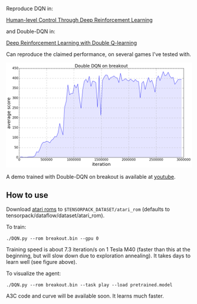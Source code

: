 Reproduce DQN in:

[Human-level Control Through Deep Reinforcement Learning](http://www.nature.com/nature/journal/v518/n7540/full/nature14236.html)

and Double-DQN in:

[Deep Reinforcement Learning with Double Q-learning](http://arxiv.org/abs/1509.06461)

Can reproduce the claimed performance, on several games I've tested with.

![DQN](DoubleDQN-breakout.png)

A demo trained with Double-DQN on breakout is available at [youtube](https://youtu.be/o21mddZtE5Y).

## How to use

Download [atari roms](https://github.com/openai/atari-py/tree/master/atari_py/atari_roms) to
`$TENSORPACK_DATASET/atari_rom` (defaults to tensorpack/dataflow/dataset/atari_rom).

To train:
```
./DQN.py --rom breakout.bin --gpu 0
```
Training speed is about 7.3 iteration/s on 1 Tesla M40
(faster than this at the beginning, but will slow down due to exploration annealing).
It takes days to learn well (see figure above).

To visualize the agent:
```
./DQN.py --rom breakout.bin --task play --load pretrained.model
```

A3C code and curve will be available soon. It learns much faster.
